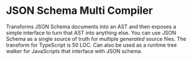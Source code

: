 # JSON Schema Multi Compiler

Transforms JSON Schema documents into an AST and then exposes a simple interface to turn that AST into anything else. You can use JSON Schema as a single source of truth for multiple _generated_ source files. The transform for TypeScript is 50 LOC. Can also be used as a runtime tree walker for JavaScripts that interface with JSON schema.
